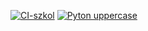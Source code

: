 [![CI-szkol](https://github.com/JohnnyYen666/szkolenie/actions/workflows/demo-01.yml/badge.svg)](https://github.com/JohnnyYen666/szkolenie/actions/workflows/demo-01.yml)
[![Pyton uppercase](https://github.com/JohnnyYen666/szkolenie/actions/workflows/python-uppercase.yml/badge.svg)](https://github.com/JohnnyYen666/szkolenie/actions/workflows/python-uppercase.yml)
